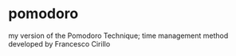 # pomodoro
my version of the Pomodoro Technique; time management method developed by Francesco Cirillo

